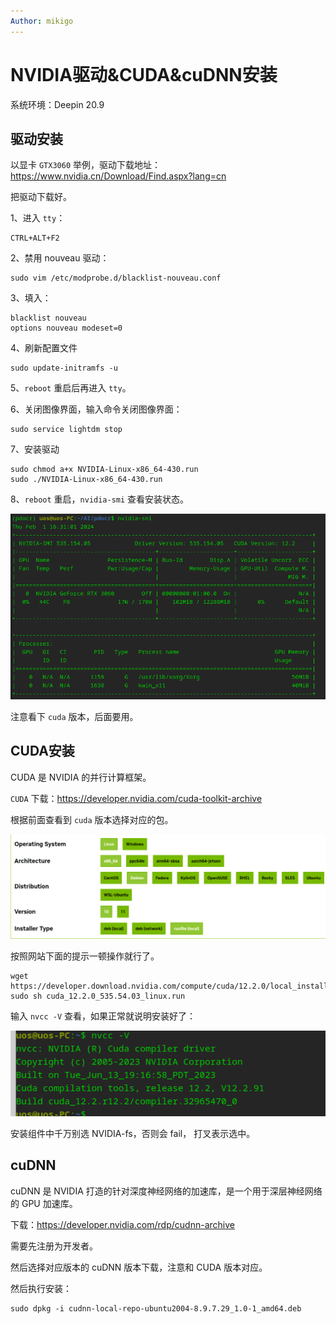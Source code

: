 ```yaml
---
Author: mikigo
---
```


# NVIDIA驱动&CUDA&cuDNN安装

系统环境：Deepin 20.9

## 驱动安装

以显卡 `GTX3060` 举例，驱动下载地址：https://www.nvidia.cn/Download/Find.aspx?lang=cn

把驱动下载好。

1、进入 `tty`：

```shell
CTRL+ALT+F2
```

2、禁用 nouveau 驱动：

```shell
sudo vim /etc/modprobe.d/blacklist-nouveau.conf
```

3、填入：

```shell
blacklist nouveau 
options nouveau modeset=0
```

4、刷新配置文件

```shell
sudo update-initramfs -u 
```

5、`reboot` 重启后再进入 `tty`。

6、关闭图像界面，输入命令关闭图像界面：

```shell
sudo service lightdm stop
```

7、安装驱动

```shell
sudo chmod a+x NVIDIA-Linux-x86_64-430.run
sudo ./NVIDIA-Linux-x86_64-430.run
```

8、`reboot` 重启，`nvidia-smi` 查看安装状态。

![](/nvidia_assets/1.png)

注意看下 `cuda` 版本，后面要用。

## CUDA安装

CUDA 是 NVIDIA 的并行计算框架。

`CUDA` 下载：https://developer.nvidia.com/cuda-toolkit-archive

根据前面查看到 `cuda` 版本选择对应的包。

![](/nvidia_assets/2.png)

按照网站下面的提示一顿操作就行了。

```shell
wget https://developer.download.nvidia.com/compute/cuda/12.2.0/local_installers/cuda_12.2.0_535.54.03_linux.run
sudo sh cuda_12.2.0_535.54.03_linux.run
```

输入 `nvcc -V` 查看，如果正常就说明安装好了：

![](/nvidia_assets/3.png)

安装组件中千万别选 NVIDIA-fs，否则会 fail， 打叉表示选中。

## cuDNN

cuDNN 是 NVIDIA 打造的针对深度神经网络的加速库，是一个用于深层神经网络的 GPU 加速库。

下载：https://developer.nvidia.com/rdp/cudnn-archive

需要先注册为开发者。

然后选择对应版本的 cuDNN 版本下载，注意和 CUDA 版本对应。

然后执行安装：

```shell
sudo dpkg -i cudnn-local-repo-ubuntu2004-8.9.7.29_1.0-1_amd64.deb
```



